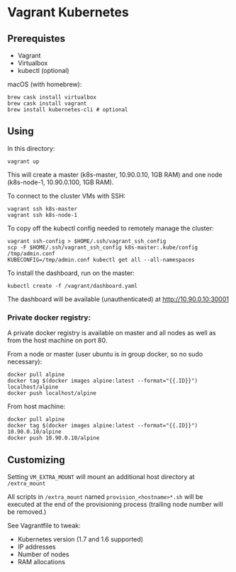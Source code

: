 # Vagrant Kubernetes 

## Prerequistes

* Vagrant
* Virtualbox
* kubectl (optional)

macOS (with homebrew):

```
brew cask install virtualbox
brew cask install vagrant
brew install kubernetes-cli # optional
```

## Using

In this directory:

```
vagrant up
```

This will create a master (k8s-master, 10.90.0.10, 1GB RAM) and one
node (k8s-node-1, 10.90.0.100, 1GB RAM).

To connect to the cluster VMs with SSH:

```
vagrant ssh k8s-master
vagrant ssh k8s-node-1
```

To copy off the kubectl config needed to remotely manage the cluster:

```
vagrant ssh-config > $HOME/.ssh/vagrant_ssh_config
scp -F $HOME/.ssh/vagrant_ssh_config k8s-master:.kube/config /tmp/admin.conf
KUBECONFIG=/tmp/admin.conf kubectl get all --all-namespaces
```

To install the dashboard, run on the master:

```
kubectl create -f /vagrant/dashboard.yaml
```

The dashboard will be available (unauthenticated) at http://10.90.0.10:30001

### Private docker registry:

A private docker registry is available on master and all nodes as
well as from the host machine on port 80.

From a node or master (user ubuntu is in group docker, so no sudo necessary):
```
docker pull alpine
docker tag $(docker images alpine:latest --format="{{.ID}}") localhost/alpine
docker push localhost/alpine
```

From host machine:
```
docker pull alpine
docker tag $(docker images alpine:latest --format="{{.ID}}") 10.90.0.10/alpine
docker push 10.90.0.10/alpine
```

## Customizing

Setting `VM_EXTRA_MOUNT` will mount an additional host directory at `/extra_mount`

All scripts in `/extra_mount` named `provision_<hostname>*.sh` will be executed
at the end of the provisioning process (trailing node number will be removed.)

See Vagrantfile to tweak:

* Kubernetes version (1.7 and 1.6 supported)
* IP addresses
* Number of nodes
* RAM allocations

